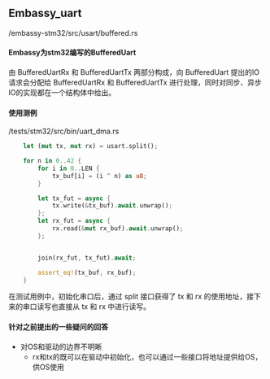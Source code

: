 ## Embassy_uart

/embassy-stm32/src/usart/buffered.rs

#### Embassy为stm32编写的BufferedUart

由 BufferedUartRx 和 BufferedUartTx 两部分构成，向 BufferedUart 提出的IO请求会分配给 BufferedUartRx 和 BufferedUartTx 进行处理，同时对同步、异步IO的实现都在一个结构体中给出。

#### 使用测例

/tests/stm32/src/bin/uart_dma.rs

```rust
	let (mut tx, mut rx) = usart.split();

    for n in 0..42 {
        for i in 0..LEN {
            tx_buf[i] = (i ^ n) as u8;
        }

        let tx_fut = async {
            tx.write(&tx_buf).await.unwrap();
        };
        let rx_fut = async {
            rx.read(&mut rx_buf).await.unwrap();
        };


        join(rx_fut, tx_fut).await;

        assert_eq!(tx_buf, rx_buf);
    }
```

在测试用例中，初始化串口后，通过 split 接口获得了 tx 和 rx 的使用地址，接下来的串口读写也直接从 tx 和 rx 中进行读写。



#### 针对之前提出的一些疑问的回答

+ 对OS和驱动的边界不明晰
    + rx和tx的既可以在驱动中初始化，也可以通过一些接口将地址提供给OS，供OS使用